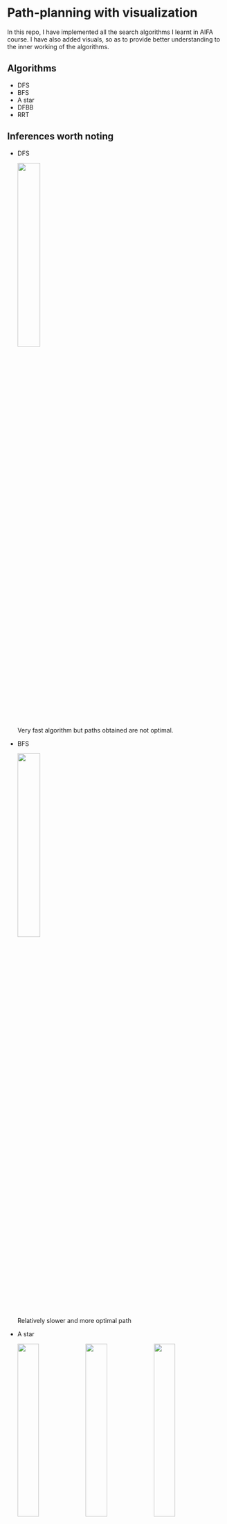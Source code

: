 # Path-planning with visualization
In this repo, I have implemented all the search algorithms I learnt in AIFA course.
I have also added visuals, so as to provide better understanding to the inner working of the algorithms.

## Algorithms 
  - DFS
  - BFS
  - A star
  - DFBB
  - RRT 

## Inferences worth noting

  - DFS 
  
    <img src="https://user-images.githubusercontent.com/86613790/148540269-65e1a78a-f997-48d4-baf2-98f59845d4b0.png" width=33% height=33%>
    
    Very fast algorithm but paths obtained are not optimal.
  - BFS
  
    <img src="https://user-images.githubusercontent.com/86613790/148539683-e4e4ddd4-1b08-47ce-b7e7-248caf255b0a.png" width=33% height=33%>  
  
    Relatively slower and more optimal path
  - A star
    
    <p float="left">
    <img src="https://user-images.githubusercontent.com/86613790/148538728-acae1b08-d38e-427d-938b-024732dca4ce.png" width=32% height=32%>  
    <img src="https://user-images.githubusercontent.com/86613790/148539092-ed48d922-e607-4c29-992a-dfb456643b19.png" width=32% height=32%>
    <img src="https://user-images.githubusercontent.com/86613790/148539408-f4db3f9e-847e-43d8-b2b1-7906d4365ee7.png" width=32% height=32%>
    </p>

    Most widely used path planning algorithm. Optimal solution is obtained in reasonable time

    But results and performance heavily depend on heuristic algorithm used.
  - DFBB

    <img src="https://user-images.githubusercontent.com/86613790/148540655-08f216f7-1665-4a94-a915-071d624f1442.png" width=33% height=33%>
    
    Takes a lot of time, even more than A star as it does quite a lot of unnecessary exploration. But the path found it optimal.
  - RRT

    <img src="https://user-images.githubusercontent.com/86613790/148540819-f73e98cd-8b7c-4430-ad72-44172e10ae50.png" width=33% height=33%>

    Rapidly exploring Random Tree, as the name suggests, randomly builds an exploration tree untill it gets to the proximity of the goal, from where it undergoes straight path to the goal.

    It is an iterative method and thus speed can be acheived as per requirement, at the cost of quality.

    As per my thinking, we can use it to generate low quality approximate path and later generate detailed path using A star between consecutive nodes.

    **Bonus :**
    
      Big mistake coming here. Have convolution now
      
      ![image](https://user-images.githubusercontent.com/86613790/148541104-f249f06f-f781-48cf-a946-b406757ae031.png)
